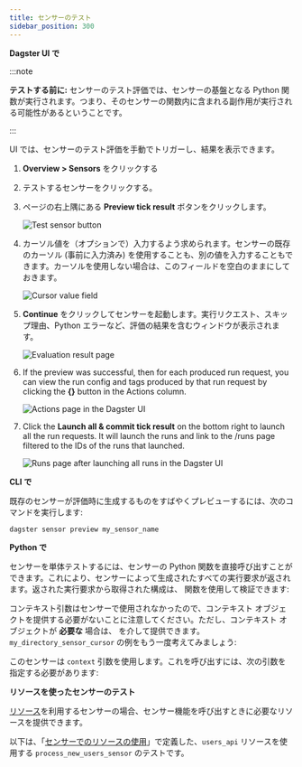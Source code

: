 ```yaml
---
title: センサーのテスト
sidebar_position: 300
---
```


<Tabs>
<TabItem value="Dagster UI で">

**Dagster UI で**

:::note

**テストする前に:** センサーのテスト評価では、センサーの基盤となる Python 関数が実行されます。つまり、そのセンサーの関数内に含まれる副作用が実行される可能性があるということです。

:::

UI では、センサーのテスト評価を手動でトリガーし、結果を表示できます。

1. **Overview > Sensors** をクリックする

2. テストするセンサーをクリックする。

3. ページの右上隅にある **Preview tick result** ボタンをクリックします。

    ![Test sensor button](/images/guides/automate/sensors/test-sensor-button.png)

4. カーソル値を（オプションで）入力するよう求められます。センサーの既存のカーソル (事前に入力済み) を使用することも、別の値を入力することもできます。カーソルを使用しない場合は、このフィールドを空白のままにしておきます。

    ![Cursor value field](/images/guides/automate/sensors/provide-cursor-page.png)

5. **Continue** をクリックしてセンサーを起動します。実行リクエスト、スキップ理由、Python エラーなど、評価の結果を含むウィンドウが表示されます。

    ![Evaluation result page](/images/guides/automate/sensors/eval-result-page.png)

6. If the preview was successful, then for each produced run request, you can view the run config and tags produced by that run request by clicking the **{}** button in the Actions column.

    ![Actions page in the Dagster UI](/images/guides/automate/sensors/actions-page.png)

7. Click the **Launch all & commit tick result** on the bottom right to launch all the run requests. It will launch the runs and link to the /runs page filtered to the IDs of the runs that launched.

    ![Runs page after launching all runs in the Dagster UI](/images/guides/automate/sensors/launch-all-page.png)

</TabItem>
<TabItem value="CLI で">

**CLI で**

既存のセンサーが評価時に生成するものをすばやくプレビューするには、次のコマンドを実行します:

```shell
dagster sensor preview my_sensor_name
```

</TabItem>
<TabItem value="Python で">

**Python で**

センサーを単体テストするには、センサーの Python 関数を直接呼び出すことができます。これにより、センサーによって生成されたすべての実行要求が返されます。返された実行要求から取得された構成は、<PyObject section="execution" module="dagster" object="validate_run_config" /> 関数を使用して検証できます:

<CodeExample
  path="docs_snippets/docs_snippets/concepts/partitions_schedules_sensors/sensors/sensors.py"
  startAfter="start_sensor_testing"
  endBefore="end_sensor_testing"
/>

コンテキスト引数はセンサーで使用されなかったので、コンテキスト オブジェクトを提供する必要がないことに注意してください。ただし、コンテキスト オブジェクトが **必要な** 場合は、<PyObject section="schedules-sensors" module="dagster" object="build_sensor_context" /> を介して提供できます。`my_directory_sensor_cursor` の例をもう一度考えてみましょう:

<CodeExample
  path="docs_snippets/docs_snippets/concepts/partitions_schedules_sensors/sensors/sensors.py"
  startAfter="start_cursor_sensors_marker"
  endBefore="end_cursor_sensors_marker"
/>

このセンサーは `context` 引数を使用します。これを呼び出すには、次の引数を指定する必要があります:

<CodeExample
  path="docs_snippets/docs_snippets/concepts/partitions_schedules_sensors/sensors/sensors.py"
  startAfter="start_sensor_testing_with_context"
  endBefore="end_sensor_testing_with_context"
/>

**リソースを使ったセンサーのテスト**

[リソース](/guides/build/external-resources/)を利用するセンサーの場合、センサー機能を呼び出すときに必要なリソースを提供できます。

以下は、「[センサーでのリソースの使用](/guides/automate/sensors/using-resources-in-sensors)」で定義した、`users_api` リソースを使用する `process_new_users_sensor` のテストです。

<CodeExample
  path="docs_snippets/docs_snippets/concepts/resources/pythonic_resources.py"
  startAfter="start_test_resource_on_sensor"
  endBefore="end_test_resource_on_sensor"
  dedent="4"
/>

</TabItem>
</Tabs>

